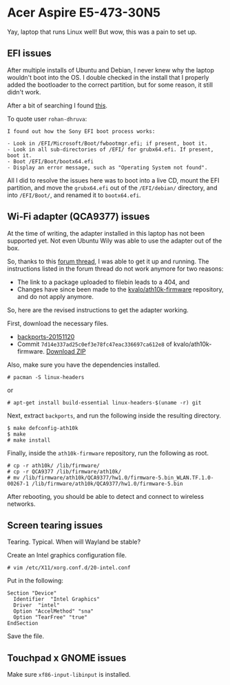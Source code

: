 # Acer Aspire E5-473-30N5
Yay, laptop that runs Linux well! But wow, this was a pain to set up.

## EFI issues
After multiple installs of Ubuntu and Debian, I never knew why the laptop wouldn't boot into the OS. I double checked in the install that I properly added the bootloader to the correct partition, but for some reason, it still didn't work.

After a bit of searching I found [this](http://askubuntu.com/questions/150174/sony-vaio-with-insyde-h2o-efi-bios-will-not-boot-into-grub-efi).

To quote user `rohan-dhruva`:
```
I found out how the Sony EFI boot process works:

- Look in /EFI/Microsoft/Boot/fwbootmgr.efi; if present, boot it.
- Look in all sub-directories of /EFI/ for grubx64.efi. If present, boot it.
- Boot /EFI/Boot/bootx64.efi
- Display an error message, such as "Operating System not found".
```

All I did to resolve the issues here was to boot into a live CD, mount the EFI partition, and move the `grubx64.efi` out of the `/EFI/debian/` directory, and into `/EFI/Boot/`, and renamed it to `bootx64.efi`.

## Wi-Fi adapter (QCA9377) issues
At the time of writing, the adapter installed in this laptop has not been supported yet. Not even Ubuntu Wily was able to use the adapter out of the box.

So, thanks to this [forum thread](http://ubuntuforums.org/showthread.php?t=2300861&page=3), I was able to get it up and running. The instructions listed in the forum thread do not work anymore for two reasons:

* The link to a package uploaded to filebin leads to a 404, and 
* Changes have since been made to the [kvalo/ath10k-firmware](https://github.com/kvalo/ath10k-firmware/) repository, and do not apply anymore.

So, here are the revised instructions to get the adapter working.

First, download the necessary files.
* [backports-20151120](https://www.kernel.org/pub/linux/kernel/projects/backports/2015/11/20/backports-20151120.tar.xz)
* Commit `7d14e337ad25c0ef3e78fc47eac336697ca612e8` of kvalo/ath10k-firmware. [Download ZIP](https://github.com/kvalo/ath10k-firmware/archive/7d14e337ad25c0ef3e78fc47eac336697ca612e8.zip)

Also, make sure you have the dependencies installed.
```
# pacman -S linux-headers
```
or
```
# apt-get install build-essential linux-headers-$(uname -r) git
```

Next, extract `backports`, and run the following inside the resulting directory.
```
$ make defconfig-ath10k
$ make
# make install
```

Finally, inside the `ath10k-firmware` repository, run the following as root.
```
# cp -r ath10k/ /lib/firmware/
# cp -r QCA9377 /lib/firmware/ath10k/
# mv /lib/firmware/ath10k/QCA9377/hw1.0/firmware-5.bin_WLAN.TF.1.0-00267-1 /lib/firmware/ath10k/QCA9377/hw1.0/firmware-5.bin
```

After rebooting, you should be able to detect and connect to wireless networks.

## Screen tearing issues
Tearing. Typical. When will Wayland be stable?

Create an Intel graphics configuration file.
```
# vim /etc/X11/xorg.conf.d/20-intel.conf
```

Put in the following:
```
Section "Device"
  Identifier  "Intel Graphics"
  Driver  "intel"
  Option "AccelMethod" "sna"
  Option "TearFree" "true"
EndSection
```

Save the file.

## Touchpad x GNOME issues

Make sure `xf86-input-libinput` is installed.
